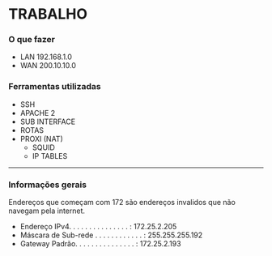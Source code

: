 # TRABALHO

### O que fazer


- LAN 192.168.1.0
- WAN 200.10.10.0

### Ferramentas utilizadas
- SSH
- APACHE 2
- SUB INTERFACE
- ROTAS
- PROXI (NAT)
  - SQUID
  - IP TABLES   
  
---
### Informações gerais
Endereços que começam com 172 são endereços invalidos que não navegam pela internet.
- Endereço IPv4. . . . . . . .  . . . . . . . : 172.25.2.205
- Máscara de Sub-rede . . . . . . . . . . . . : 255.255.255.192
- Gateway Padrão. . . . . . . . . . . . . . . : 172.25.2.193
